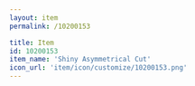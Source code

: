 ```yaml
---
layout: item
permalink: /10200153

title: Item
id: 10200153
item_name: 'Shiny Asymmetrical Cut'
icon_url: 'item/icon/customize/10200153.png'
---
```

